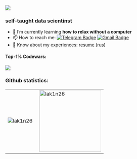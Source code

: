 

<img src="https://github.com/Lak1n26/Lak1n26/blob/main/git_pict_new.jpeg"/>

<h3>self-taught data scientinst</h3>

- 🌱 I’m currently learning **how to relax without a computer**
- 📫 How to reach me: [![Telegram Badge](https://img.shields.io/badge/-danila_lyapin-blue?style=flat&logo=Telegram&logoColor=white)](https://t.me/danila_lyapin) [![Gmail Badge](https://img.shields.io/badge/-Gmail-red?style=flat&logo=Gmail&logoColor=white)](mailto:ldvrn01@gmail.com)
- 📄 Know about my experiences: [resume (rus)](https://hh.ru/resume/484a1bcfff08821e0f0039ed1f3430314f6645)


<h4 align="left">Top-1% Codewars:</h4>
<a href="https://www.codewars.com/users/Lak1N/" target="blank"><img src="https://www.codewars.com/users/Lak1N/badges/large"/></a>

<h3 align="left">Github statistics:</h3>
<table>
  <tr>
    <td>
      <img align="left" src="https://github-readme-streak-stats.herokuapp.com/?user=lak1n26&theme=dark&background=000000" alt="lak1n26" />
    </td>
    <td>
      <img height="195px" align="right" alt="lak1n26" src="https://github-profile-summary-cards.vercel.app/api/cards/stats?username=Lak1n26&theme=dark&background=000000" />
    </td>
  </tr>
</table>



